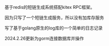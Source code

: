 基于redis的短链生成系统搭配kitex RPC框架。

因为只写了一个短链生成服务，所以没有加库存服务

写了基于golang原生的log库的一个简单的日志记录

2024.2.26更新为gorm连接数据库并操作
